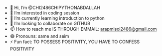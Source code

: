 - 👋 Hi, I’m @CHI2486CHIPYTHONABDALLAH
- 👀 I’m interested in coding session
- 🌱 I’m currently learning introduction to python
- 💞️ I’m looking to collaborate on GITHUB
- 📫 How to reach me IS THROUGH EMMAIL: arapmisoi2486@gmail.com
- 😄 Pronouns: same and seim
- ⚡ Fun fact: TO POSSESS POSITIVITY, YOU HAVE TO CONFESS POSITIVITY

<!---
CHI2486CHIPYTHONABDALLAH/CHI2486CHIPYTHONABDALLAH is a ✨ special ✨ repository because its `README.md` (this file) appears on your GitHub profile.
You can click the Preview link to take a look at your changes.
--->
